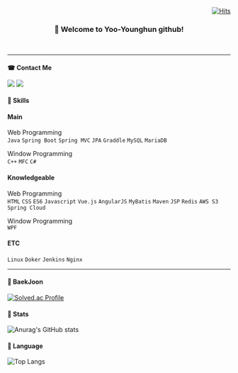 <div align="right">

[![Hits](https://hits.seeyoufarm.com/api/count/incr/badge.svg?url=https%3A%2F%2Fgithub.com%2Fyyh7750%2F&count_bg=%23D0C0FF&title_bg=%23807E7E&icon=&icon_color=%23E7E7E7&title=Github&edge_flat=false)](https://hits.seeyoufarm.com)

 </div>
  
<div align="center">

### 👋 Welcome to Yoo-Younghun github!

<br>

</div>

<hr>

<!--
**yyh7750/yyh7750** is a ✨ _special_ ✨ repository because its `README.md` (this file) appears on your GitHub profile.

Here are some ideas to get you started:

- 🔭 I’m currently working on ...
- 🌱 I’m currently learning ...
- 👯 I’m looking to collaborate on ...
- 🤔 I’m looking for help with ...
- 💬 Ask me about ...
- 📫 How to reach me: ...
- 😄 Pronouns: ...
- ⚡ Fun fact: ...
-->

#### ☎ Contact Me
<div>
  <a href="https://mail.google.com/" target="_blank"><img src="https://img.shields.io/badge/yyh7750@gmail.com-F44336?style=flat&logo=gmail&logoColor=ffffff"/></a>
  <a href="https://linktr.ee/yyh7750/" target="_blank"><img src="https://img.shields.io/badge/LinkTree-gray?style=flat&logo=blogger&logoColor=ffffff"/></a>
</div>

#### 🤗 Skills
<div>
 
 #### Main
 <bold>Web Programming</bold><br>
 `Java` `Spring Boot` `Spring MVC` `JPA` `Graddle`
 `MySQL` `MariaDB`

 <bold>Window Programming</bold><br>
 `C++` `MFC` `C#`

 #### Knowledgeable
 <bold>Web Programming</bold><br>
 `HTML` `CSS` `ES6` `Javascript` `Vue.js` `AngularJS` 
 `MyBatis` `Maven` `JSP`
 `Redis` `AWS S3`
 `Spring Cloud`

 <bold>Window Programming</bold><br>
 `WPF`

 #### ETC
 `Linux` `Doker` `Jenkins` `Nginx`
</div>

<hr>

#### 🙌 BaekJoon
[![Solved.ac Profile](http://mazassumnida.wtf/api/generate_badge?boj=yyh7750)](https://solved.ac/yyh7750)

#### 🙌 Stats
![Anurag's GitHub stats](https://github-readme-stats.vercel.app/api?username=yyh7750&show_icons=true&theme=gruvbox)

#### 🙌 Language
![Top Langs](https://github-readme-stats.vercel.app/api/top-langs/?username=yyh7750&layout=compact&theme=onedark)
